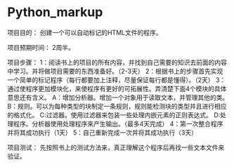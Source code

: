 # Python_markup

项目目的：
创建一个可以自动标记的HTML文件的程序。

项目预期时间：
2周半。

项目步骤：
1：阅读书上的项目的所有内容，并找到自己需要的知识去前面的内容中学习。并将做项目需要的东西准备好。（2-3天）
2：根据书上的步骤首先实现一个简单的标记程序（每行都要加上注释，尽量保证每行都是懂得）。（2天）
3：通过使程序更加模块化，来使程序有更好的可拓展性。弄清楚下面4个模块的具体意思还有含义。
    A：增加分析器。增加一个对象用于读取文本，并管理其他的类。
    B：规则。可以为每种类型的块制定一条规则，规则能检测块的类型并且进行相应的格式化。
    C:过滤器。使用过滤器来包装一些处理内嵌元素的正则表达式。
    D:处理程序。分析器使用处理程序来产生输出。（最多4天完成）
4：第一次整合程序并将其成功执行（1天）
5：自己重新完成一次并将其成功执行（3天）

项目测试：
先按照书上的测试方法来，真正理解这个程序后再找一些文本文件来验证。
